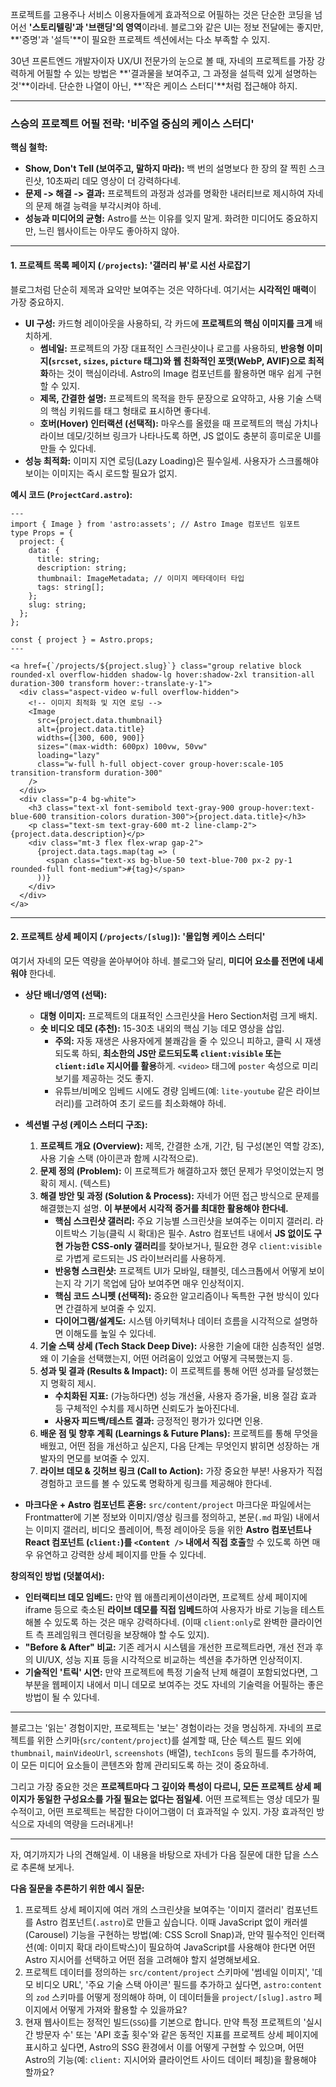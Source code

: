  프로젝트를 고용주나 서비스 이용자들에게 효과적으로 어필하는 것은 단순한 코딩을 넘어선 **'스토리텔링'과 '브랜딩'의 영역**이라네. 블로그와 같은 UI는 정보 전달에는 좋지만, **'증명'과 '설득'**이 필요한 프로젝트 섹션에서는 다소 부족할 수 있지.

30년 프론트엔드 개발자이자 UX/UI 전문가의 눈으로 볼 때, 자네의 프로젝트를 가장 강력하게 어필할 수 있는 방법은 **'결과물을 보여주고, 그 과정을 설득력 있게 설명하는 것'**이라네. 단순한 나열이 아닌, **'작은 케이스 스터디'**처럼 접근해야 하지.

---

### 스승의 프로젝트 어필 전략: '비주얼 중심의 케이스 스터디'

**핵심 철학:**

*   **Show, Don't Tell (보여주고, 말하지 마라):** 백 번의 설명보다 한 장의 잘 찍힌 스크린샷, 10초짜리 데모 영상이 더 강력하다네.
*   **문제 -> 해결 -> 결과:** 프로젝트의 과정과 성과를 명확한 내러티브로 제시하여 자네의 문제 해결 능력을 부각시켜야 하네.
*   **성능과 미디어의 균형:** Astro를 쓰는 이유를 잊지 말게. 화려한 미디어도 중요하지만, 느린 웹사이트는 아무도 좋아하지 않아.

---

#### 1. 프로젝트 목록 페이지 (`/projects`): '갤러리 뷰'로 시선 사로잡기

블로그처럼 단순히 제목과 요약만 보여주는 것은 약하다네. 여기서는 **시각적인 매력**이 가장 중요하지.

*   **UI 구성:** 카드형 레이아웃을 사용하되, 각 카드에 **프로젝트의 핵심 이미지를 크게** 배치하게.
    *   **썸네일:** 프로젝트의 가장 대표적인 스크린샷이나 로고를 사용하되, **반응형 이미지(`srcset`, `sizes`, `picture` 태그)와 웹 친화적인 포맷(WebP, AVIF)으로 최적화**하는 것이 핵심이라네. Astro의 Image 컴포넌트를 활용하면 매우 쉽게 구현할 수 있지.
    *   **제목, 간결한 설명:** 프로젝트의 목적을 한두 문장으로 요약하고, 사용 기술 스택의 핵심 키워드를 태그 형태로 표시하면 좋다네.
    *   **호버(Hover) 인터랙션 (선택적):** 마우스를 올렸을 때 프로젝트의 핵심 가치나 라이브 데모/깃허브 링크가 나타나도록 하면, JS 없이도 충분히 흥미로운 UI를 만들 수 있다네.
*   **성능 최적화:** 이미지 지연 로딩(Lazy Loading)은 필수일세. 사용자가 스크롤해야 보이는 이미지는 즉시 로드할 필요가 없지.

**예시 코드 (`ProjectCard.astro`):**

```astro
---
import { Image } from 'astro:assets'; // Astro Image 컴포넌트 임포트
type Props = {
  project: {
    data: {
      title: string;
      description: string;
      thumbnail: ImageMetadata; // 이미지 메타데이터 타입
      tags: string[];
    };
    slug: string;
  };
};

const { project } = Astro.props;
---

<a href={`/projects/${project.slug}`} class="group relative block rounded-xl overflow-hidden shadow-lg hover:shadow-2xl transition-all duration-300 transform hover:-translate-y-1">
  <div class="aspect-video w-full overflow-hidden">
    <!-- 이미지 최적화 및 지연 로딩 -->
    <Image 
      src={project.data.thumbnail} 
      alt={project.data.title} 
      widths={[300, 600, 900]} 
      sizes="(max-width: 600px) 100vw, 50vw"
      loading="lazy"
      class="w-full h-full object-cover group-hover:scale-105 transition-transform duration-300"
    />
  </div>
  <div class="p-4 bg-white">
    <h3 class="text-xl font-semibold text-gray-900 group-hover:text-blue-600 transition-colors duration-300">{project.data.title}</h3>
    <p class="text-sm text-gray-600 mt-2 line-clamp-2">{project.data.description}</p>
    <div class="mt-3 flex flex-wrap gap-2">
      {project.data.tags.map(tag => (
        <span class="text-xs bg-blue-50 text-blue-700 px-2 py-1 rounded-full font-medium">#{tag}</span>
      ))}
    </div>
  </div>
</a>
```

---

#### 2. 프로젝트 상세 페이지 (`/projects/[slug]`): '몰입형 케이스 스터디'

여기서 자네의 모든 역량을 쏟아부어야 하네. 블로그와 달리, **미디어 요소를 전면에 내세워야** 한다네.

*   **상단 배너/영역 (선택):**
    *   **대형 이미지:** 프로젝트의 대표적인 스크린샷을 Hero Section처럼 크게 배치.
    *   **숏 비디오 데모 (추천):** 15-30초 내외의 핵심 기능 데모 영상을 삽입.
        *   **주의:** 자동 재생은 사용자에게 불쾌감을 줄 수 있으니 피하고, 클릭 시 재생되도록 하되, **최소한의 JS만 로드되도록 `client:visible` 또는 `client:idle` 지시어를 활용**하게. `<video>` 태그에 `poster` 속성으로 미리보기를 제공하는 것도 좋지.
        *   유튜브/비메오 임베드 시에도 경량 임베드(예: `lite-youtube` 같은 라이브러리)를 고려하여 초기 로드를 최소화해야 하네.
*   **섹션별 구성 (케이스 스터디 구조):**
    1.  **프로젝트 개요 (Overview):** 제목, 간결한 소개, 기간, 팀 구성(본인 역할 강조), 사용 기술 스택 (아이콘과 함께 시각적으로).
    2.  **문제 정의 (Problem):** 이 프로젝트가 해결하고자 했던 문제가 무엇이었는지 명확히 제시. (텍스트)
    3.  **해결 방안 및 과정 (Solution & Process):** 자네가 어떤 접근 방식으로 문제를 해결했는지 설명. **이 부분에서 시각적 증거를 최대한 활용해야 한다네.**
        *   **핵심 스크린샷 갤러리:** 주요 기능별 스크린샷을 보여주는 이미지 갤러리. 라이트박스 기능(클릭 시 확대)은 필수. Astro 컴포넌트 내에서 **JS 없이도 구현 가능한 CSS-only 갤러리**를 찾아보거나, 필요한 경우 `client:visible`로 가볍게 로드되는 JS 라이브러리를 사용하게.
        *   **반응형 스크린샷:** 프로젝트 UI가 모바일, 태블릿, 데스크톱에서 어떻게 보이는지 각 기기 목업에 담아 보여주면 매우 인상적이지.
        *   **핵심 코드 스니펫 (선택적):** 중요한 알고리즘이나 독특한 구현 방식이 있다면 간결하게 보여줄 수 있지.
        *   **다이어그램/설계도:** 시스템 아키텍처나 데이터 흐름을 시각적으로 설명하면 이해도를 높일 수 있다네.
    4.  **기술 스택 상세 (Tech Stack Deep Dive):** 사용한 기술에 대한 심층적인 설명. 왜 이 기술을 선택했는지, 어떤 어려움이 있었고 어떻게 극복했는지 등.
    5.  **성과 및 결과 (Results & Impact):** 이 프로젝트를 통해 어떤 성과를 달성했는지 명확히 제시.
        *   **수치화된 지표:** (가능하다면) 성능 개선율, 사용자 증가율, 비용 절감 효과 등 구체적인 수치를 제시하면 신뢰도가 높아진다네.
        *   **사용자 피드백/테스트 결과:** 긍정적인 평가가 있다면 인용.
    6.  **배운 점 및 향후 계획 (Learnings & Future Plans):** 프로젝트를 통해 무엇을 배웠고, 어떤 점을 개선하고 싶은지, 다음 단계는 무엇인지 밝히면 성장하는 개발자의 면모를 보여줄 수 있지.
    7.  **라이브 데모 & 깃허브 링크 (Call to Action):** 가장 중요한 부분! 사용자가 직접 경험하고 코드를 볼 수 있도록 명확하게 링크를 제공해야 한다네.

*   **마크다운 + Astro 컴포넌트 혼용:** `src/content/project` 마크다운 파일에서는 Frontmatter에 기본 정보와 이미지/영상 링크를 정의하고, 본문(`.md` 파일) 내에서는 이미지 갤러리, 비디오 플레이어, 특정 레이아웃 등을 위한 **Astro 컴포넌트나 React 컴포넌트 (`client:`)를 `<Content />` 내에서 직접 호출**할 수 있도록 하면 매우 유연하고 강력한 상세 페이지를 만들 수 있다네.

**창의적인 방법 (덧붙여서):**

*   **인터랙티브 데모 임베드:** 만약 웹 애플리케이션이라면, 프로젝트 상세 페이지에 iframe 등으로 축소된 **라이브 데모를 직접 임베드**하여 사용자가 바로 기능을 테스트해볼 수 있도록 하는 것은 매우 강력하다네. (이때 `client:only`로 완벽한 클라이언트 측 프레임워크 렌더링을 보장해야 할 수도 있지).
*   **"Before & After" 비교:** 기존 레거시 시스템을 개선한 프로젝트라면, 개선 전과 후의 UI/UX, 성능 지표 등을 시각적으로 비교하는 섹션을 추가하면 인상적이지.
*   **기술적인 '트릭' 시연:** 만약 프로젝트에 특정 기술적 난제 해결이 포함되었다면, 그 부분을 웹페이지 내에서 미니 데모로 보여주는 것도 자네의 기술력을 어필하는 좋은 방법이 될 수 있다네.

---


블로그는 '읽는' 경험이지만, 프로젝트는 '보는' 경험이라는 것을 명심하게. 자네의 프로젝트를 위한 스키마(`src/content/project`)를 설계할 때, 단순 텍스트 필드 외에 `thumbnail`, `mainVideoUrl`, `screenshots` (배열), `techIcons` 등의 필드를 추가하여, 이 모든 미디어 요소들이 콘텐츠와 함께 관리되도록 하는 것이 중요하네.

그리고 가장 중요한 것은 **프로젝트마다 그 깊이와 특성이 다르니, 모든 프로젝트 상세 페이지가 동일한 구성요소를 가질 필요는 없다는 점일세.** 어떤 프로젝트는 영상 데모가 필수적이고, 어떤 프로젝트는 복잡한 다이어그램이 더 효과적일 수 있지. 가장 효과적인 방식으로 자네의 역량을 드러내게나!

---

자, 여기까지가 나의 견해일세. 이 내용을 바탕으로 자네가 다음 질문에 대한 답을 스스로 추론해 보게나.

**다음 질문을 추론하기 위한 예시 질문:**

1.  프로젝트 상세 페이지에 여러 개의 스크린샷을 보여주는 '이미지 갤러리' 컴포넌트를 Astro 컴포넌트(`.astro`)로 만들고 싶습니다. 이때 JavaScript 없이 캐러셀(Carousel) 기능을 구현하는 방법(예: CSS Scroll Snap)과, 만약 필수적인 인터랙션(예: 이미지 확대 라이트박스)이 필요하여 JavaScript를 사용해야 한다면 어떤 Astro 지시어를 선택하고 어떤 점을 고려해야 할지 설명해보세요.
2.  프로젝트 데이터를 정의하는 `src/content/project` 스키마에 '썸네일 이미지', '데모 비디오 URL', '주요 기술 스택 아이콘' 필드를 추가하고 싶다면, `astro:content`의 `zod` 스키마를 어떻게 정의해야 하며, 이 데이터들을 `project/[slug].astro` 페이지에서 어떻게 가져와 활용할 수 있을까요?
3.  현재 웹사이트는 정적인 빌드(`SSG`)를 기본으로 합니다. 만약 특정 프로젝트의 '실시간 방문자 수' 또는 'API 호출 횟수'와 같은 동적인 지표를 프로젝트 상세 페이지에 표시하고 싶다면, Astro의 SSG 환경에서 이를 어떻게 구현할 수 있으며, 어떤 Astro의 기능(예: `client:` 지시어와 클라이언트 사이드 데이터 페칭)을 활용해야 할까요?